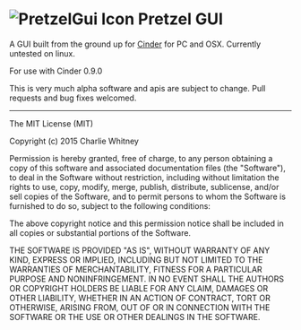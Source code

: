 ![PretzelGui Icon](https://raw.githubusercontent.com/cwhitney/PretzelGui/master/icon_48.png) Pretzel GUI
========

A GUI built from the ground up for [Cinder](http://libcinder.org) for PC and OSX. Currently untested on linux.

For use with Cinder 0.9.0

This is very much alpha software and apis are subject to change. Pull requests and bug fixes welcomed.

----
The MIT License (MIT)

Copyright (c) 2015 Charlie Whitney

Permission is hereby granted, free of charge, to any person obtaining a copy
of this software and associated documentation files (the "Software"), to deal
in the Software without restriction, including without limitation the rights
to use, copy, modify, merge, publish, distribute, sublicense, and/or sell
copies of the Software, and to permit persons to whom the Software is
furnished to do so, subject to the following conditions:

The above copyright notice and this permission notice shall be included in all
copies or substantial portions of the Software.

THE SOFTWARE IS PROVIDED "AS IS", WITHOUT WARRANTY OF ANY KIND, EXPRESS OR
IMPLIED, INCLUDING BUT NOT LIMITED TO THE WARRANTIES OF MERCHANTABILITY,
FITNESS FOR A PARTICULAR PURPOSE AND NONINFRINGEMENT. IN NO EVENT SHALL THE
AUTHORS OR COPYRIGHT HOLDERS BE LIABLE FOR ANY CLAIM, DAMAGES OR OTHER
LIABILITY, WHETHER IN AN ACTION OF CONTRACT, TORT OR OTHERWISE, ARISING FROM,
OUT OF OR IN CONNECTION WITH THE SOFTWARE OR THE USE OR OTHER DEALINGS IN THE
SOFTWARE.
